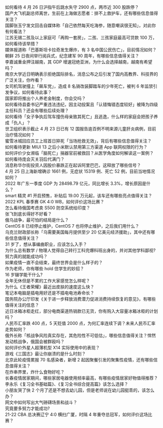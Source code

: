 如何看待  4 月 26 日沪指午后跳水失守 2900 点，两市近 300 股跌停？  
国产大飞机副总师离世，生前在上海做志愿者：排不上救护车，还有哪些信息值得关注？  
国脚张玉宁发文回击自媒体称「自己依然每天吃海参，随意嘲讽很无知」，对此你有何看法？  
江苏无锡二孩及以上家庭可「再购一套房」，二孩、三孩家庭最高可贷款 100 万，如何看待该举措？  
媒体报道称「巴基斯坦卡拉奇发生爆炸，有 3 名中国公民伤亡」，目前情况如何？  
朝鲜 25 日夜间举行阅兵式，纪念建军 90 周年，有哪些信息值得关注？  
李嘉诚重金押注越南，其 GDP 增速冠绝亚洲，为什么会选择越南，越南有希望吗？  
南京大学近日明确表示拒绝国际排名，消息公布之后引发了国内高教界、科技界的广泛关注，你咋看？  
女司机驾驶撞上「飙车党」，造成 8 名骑改装脚踏车的少年死亡，被判 6 年监禁引发争议，如何看待此事？  
国家即将推出个人养老金制度，你会交吗？  
如何看待县委书记严重违法违纪，因主动投案且「认错悔错态度较好」被降为四级主任科员？还会有哪些后续处理？  
如何看待「女子争执后驾车撞伤母亲致其死亡」且逃逸，什么样的家庭会把孩子养成「仇人」？  
世卫组织表示截止 4 月 23 日已有 12 国报告逾百例不明来源儿童肝炎病例，目前治疗情况如何？  
蜜雪冰城回应员工上班首日猝死「当场抢救无效」，背后有哪些信息值得关注？  
如何看待更新 MIUI 13 之后小米默认禁用第三方渠道 App 联网权限的行为？  
如何评价少女濒临「脑死亡」捐器官前被救回？从医学角度如何解读这一案例？  
如何看待庞会灭关羽后代满门？  
消息称华尔街投资人因股价暴跌正在起诉阿里巴巴，这释放了哪些信号？  
4 月 25 日上海新增确诊 1661 例，无症状 15319 例、死亡 52 例，目前当地情况如何？  
2022 年广东一季度 GDP 为 28498.79 亿元，同比增长 3.3%，增长原因是什么？  
smart 精灵 #1 开启预售，补贴后 19.00 万元起，该车还有哪些亮点值得关注？  
2022 KPL 春季赛 GK 4:0 WB，如何评价这场比赛？  
怎么看待俄国考虑卖 S500 防空系统给印度？  
张飞到底长得好不好看？  
俄乌战争，最可怕的结局是什么？  
CentOS 8 已经停止维护，CentOS 7 也将停止维护，之后我们用什么？  
乌克兰财政部长称「乌需要美国每月提供至少 20 亿美元经济援助」，其中还有哪些信息值得关注？  
31 岁了，想从事编曲职业，应该怎么入手？  
为什么总有数学 / 物理人觉得自己转行工科完爆科班出身的，并对其他学科鄙视?  
努力真的就能成功吗？  
如果疫情一直不会结束，最终世界会是什么样子的？  
作为老师，你有哪些 hold 住学生的妙招？  
16 岁辍学能干什么?  
全年无休但是不累的工作大家感觉怎么样呢？  
为什么《王者荣耀》最近出皮肤的速度这么快？  
笔记本电脑是插电用好还是不插电电池寿命长？  
国务院办公厅印发《关于进一步释放消费潜力促进消费持续恢复的意见》，有哪些值得关注的信息？  
近日冰箱冰柜走红，部分电商渠道热销款已无货，你有购入大容量冰箱冰柜的计划吗？  
人民币汇率跌 400 点，5 天贬值 2000 点，为何汇率连续下调？未来人民币汇率走势如何？  
俄外长称「核战争风险真实存在，其危险性不可低估」，哪些信息值得关注？悍然发动核战争，俄国会被群殴吗？  
如何评价外星人超薄机型 X14 实际使用中的表现？  
游戏《三国志》最让你崩溃的是什么时刻？  
北京此轮疫情累报 70 名感染者，新增 2 起因聚餐引发的聚集性疫情，还有哪些信息值得关注？  
在炸串界里，炸什么食物好吃？  
长春疫情居家期间，哪些家居电器使用频率最高，有哪些疫情居家好物值得推荐？  
李永乐《复习全书基础篇》、《复习全书综合提高篇》该怎么选择？  
小朋友哭了快 2 个月了还是不想去幼儿园，但是老师说在幼儿园挺乖的，该怎么办？  
网文中如何写出大气磅礴场景和战斗？  
究竟要多努力才能成功?  
21-22 CBA 总决赛辽宁 4:0 横扫广厦，时隔 4 年重夺总冠军，如何评价这场比赛？  
